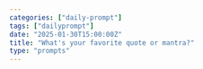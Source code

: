 ```yaml
---
categories: ["daily-prompt"]
tags: ["dailyprompt"]
date: "2025-01-30T15:00:00Z"
title: "What's your favorite quote or mantra?"
type: "prompts"
---
```

